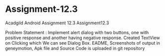 # Assignment-12.3
Acadgild Android Assignment 12.3
Assignment12.3

Problem Statement : Implement alert dialog with two buttons, one with positive response and another having negative response.
Created TextView on Clicking which We can see Dialog Box. 
EADME, Screenshots of output in geneymotion, Apk file and Source Code is uploaded in git repository

